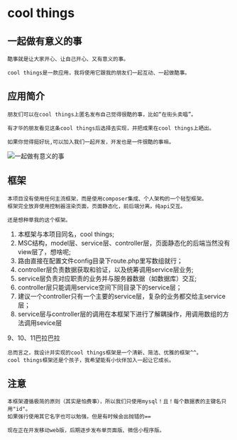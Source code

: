 # cool things 
## __一起做有意义的事__

    酷事就是让大家开心、让自己开心、又有意义的事。
  
    cool things是一款应用，我将使用它跟我的朋友们一起互动、一起做酷事。
  
  
  
## __应用简介__
    朋友们可以在cool things上匿名发布自己觉得很酷的事，比如“在街头卖唱”。
    
    有才华的朋友看见这条cool things后选择去实现，并把成果在cool things上晒出。
    
    如果你觉得挺好玩,可以加入我们一起开发，开发也是一件很酷的事嘛。
  

![一起做有意义的事](http://chuantu.xyz/t6/702/1558502067x1709417261.jpg)



## __框架__
    本项目没有使用任何主流框架，而是使用composer集成、个人架构的一个轻型框架。
    框架完全放弃使用控制器渲染页面，页面静态化，前后端分离，纯api交互。
  
    还是想种草我的这个框架。
  
1. 本框架与本项目同名，cool things;
2. MSC结构，model层、service层、controller层，页面静态化的后端当然没有view层了，想啥呢;
3. 路由直接在配置文件config目录下route.php里写数组就行；
4. controller层负责数据获取和验证，以及统筹调用service层业务;
5. service层负责对应职责的业务并与服务器数据（如数据库）交互;
6. controller层只能调用service空间下同目录下的service层；
7. 建议一个controller只有一个主要的service层，复杂的业务都交给主service层；
8. service层与controller层的调用在本框架下进行了解耦操作，用调用数组的方法调用sevice层

9、10、11巴拉巴拉

    总而言之，我设计并实现的cool things框架是一个清新、简洁、优雅的框架^^。
    cool things框架还是个孩子，我希望能有小伙伴加入一起让它成长。

## __注意__
    本框架遵循极简的原则（其实是怕费事），所以我们只使用mysql！且！每个数据表的主键名只用"id"。
    如果强行使用其它名字也可以勉强，但是有时候会出抛错的==
    
    现在正在开发移动web版，后期逐步发布单页面版、微信小程序版。
